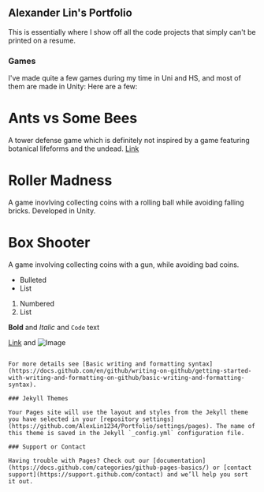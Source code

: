 ## Alexander Lin's Portfolio

This is essentially where I show off all the code projects that simply can't be printed on a resume.

### Games

I've made quite a few games during my time in Uni and HS, and most of them are made in Unity: Here are a few:


# Ants vs Some Bees
A tower defense game which is definitely not inspired by a game featuring botanical lifeforms and the undead.
[Link]()
# Roller Madness
A game inovlving collecting coins with a rolling ball while avoiding falling bricks. Developed in Unity.
# Box Shooter
A game involving collecting coins with a gun, while avoiding bad coins. 


- Bulleted
- List

1. Numbered
2. List

**Bold** and _Italic_ and `Code` text

[Link](url) and ![Image](src)
```

For more details see [Basic writing and formatting syntax](https://docs.github.com/en/github/writing-on-github/getting-started-with-writing-and-formatting-on-github/basic-writing-and-formatting-syntax).

### Jekyll Themes

Your Pages site will use the layout and styles from the Jekyll theme you have selected in your [repository settings](https://github.com/AlexLin1234/Portfolio/settings/pages). The name of this theme is saved in the Jekyll `_config.yml` configuration file.

### Support or Contact

Having trouble with Pages? Check out our [documentation](https://docs.github.com/categories/github-pages-basics/) or [contact support](https://support.github.com/contact) and we’ll help you sort it out.

